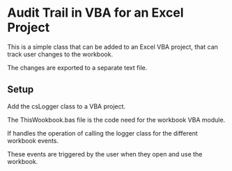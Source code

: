 # Audit Trail in VBA for an Excel Project

This is a simple class that can be added to an Excel VBA project, that can track user changes to the workbook.

The changes are exported to a separate text file.

## Setup

Add the csLogger class to a VBA project.

The ThisWookbook.bas file is the code need for the workbook VBA module.

If handles the operation of calling the logger class for the different workbook events.

These events are triggered by the user when they open and use the workbook.
